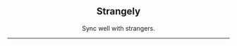 <p align="center">
 <!-- <img width="100px" src="https://res.cloudinary.com" align="center" alt="strangely_logo" /> -->
 <h2 align="center">Strangely </h2>
 <p align="center">Sync well with strangers.</p>

<!-- # Features -->

<!-- - [GitHub Stats Card](#github-stats-card)
    - [Hiding individual stats](#hiding-individual-stats)
 -->

<!-- Thanks! :heart: -->

***

<!-- Made with :heart: in Canada. -->